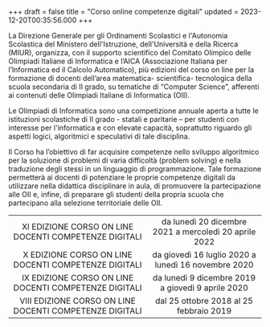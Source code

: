 +++
draft = false
title = "Corso online competenze digitali"
updated = 2023-12-20T00:35:56.000
+++

La Direzione Generale per gli Ordinamenti Scolastici e l'Autonomia Scolastica
del Ministero dell'Istruzione, dell'Università e della Ricerca (MIUR),
organizza, con il supporto scientifico del Comitato Olimpico delle Olimpiadi
Italiane di Informatica e l’AICA (Associazione Italiana per l’Informatica ed il
Calcolo Automatico), più edizioni del corso on line per la formazione di
docenti dell’area matematica- scientifica- tecnologica della scuola secondaria
di II grado, su tematiche di “Computer Science”, afferenti ai contenuti delle
Olimpiadi Italiane di Informatica (OII).

Le Olimpiadi di Informatica sono una competizione annuale aperta a tutte le
istituzioni scolastiche di II grado - statali e paritarie – per studenti con
interesse per l'informatica e con elevate capacità, soprattutto riguardo gli
aspetti logici, algoritmici e speculativi di tale disciplina.

Il Corso ha l’obiettivo di far acquisire competenze nello sviluppo algoritmico
per la soluzione di problemi di varia difficoltà (problem solving) e nella
traduzione degli stessi in un linguaggio di programmazione. Tale formazione
permetterà ai docenti di potenziare le proprie competenze digitali da
utilizzare nella didattica disciplinare in aula, di promuovere la
partecipazione alle OII e, infine, di preparare gli studenti della propria
scuola che partecipano alla selezione territoriale delle OII.

| | |
| :----------------------------------------------------------------------: | :---------------------------------------------------: |
|          XI EDIZIONE CORSO ON LINE DOCENTI COMPETENZE DIGITALI           | da lunedì 20 dicembre 2021 a mercoledì 20 aprile 2022 |
|           X EDIZIONE CORSO ON LINE DOCENTI COMPETENZE DIGITALI           |  da giovedì 16 luglio 2020 a lunedì 16 novembre 2020  |
|          IX EDIZIONE CORSO ON LINE DOCENTI COMPETENZE DIGITALI           |   da lunedì 9 dicembre 2019 a giovedì 9 aprile 2020   |
|         VIII EDIZIONE CORSO ON LINE DOCENTI COMPETENZE DIGITALI          |        dal 25 ottobre 2018 al 25 febbraio 2019        |

